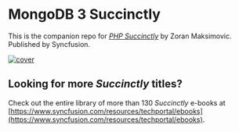# MongoDB 3 Succinctly

This is the companion repo for [*PHP Succinctly*](https://www.syncfusion.com/resources/techportal/details/ebooks/MongoDB_3_Succinctly) by Zoran Maksimovic. Published by Syncfusion.

[![cover](https://github.com/SyncfusionSuccinctlyE-Books/MongoDB-3-Succinctly/blob/master/cover.png)](https://www.syncfusion.com/resources/techportal/details/ebooks/MongoDB_3_Succinctly)

## Looking for more _Succinctly_ titles?

Check out the entire library of more than 130 _Succinctly_ e-books at [https://www.syncfusion.com/resources/techportal/ebooks](https://www.syncfusion.com/resources/techportal/ebooks).
